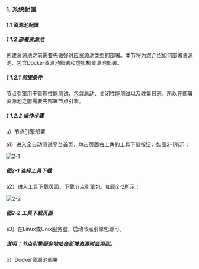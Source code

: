 ### 1. 系统配置

#### 1.1 资源池配置

##### 1.1.2 部署资源池

创建资源池之前需要先做好对应资源池类型的部署。本节将为您介绍如何部署资源池，包含Docker资源池部署和虚拟机资源池部署。

##### 1.1.2.1 前提条件

节点引擎用于管理性能测试，包含启动、关闭性能测试以及收集日志，所以在部署资源池之前需要先部署节点引擎。

##### 1.1.2.2 操作步骤

a）节点引擎部署

a1）进入全自动测试平台首页，单击页面右上角的工具下载按钮，如图2-1所示：

![2-1](https://www.feisuanyz.com/fstest/xtpz/zybs_0.png)

##### 图2-1 选择工具下载

a2）进入工具下载页面，下载节点引擎包，如图2-2所示：

![2-2](https://www.feisuanyz.com/fstest/xtpz/zybs_1.png)

##### 图2-2 工具下载页面

a3）在Linux或Unix服务器，启动节点引擎包即可。

##### 说明：节点引擎服务地址在新增资源时会用到。

b）Docker资源池部署
